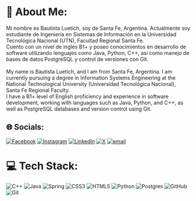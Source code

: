 # 📖 About Me:
Mi nombre es Bautista Luetich, soy de Santa Fe, Argentina. Actualmente soy estudiante de Ingeniería en Sistemas de Información en la Universidad Tecnológica Nacional (UTN), Facultad Regional Santa Fe.<br>Cuento con un nivel de inglés B1+ y poseo conocimientos en desarrollo de software utilizando lenguajes como Java, Python, C++, así como manejo de bases de datos PostgreSQL y control de versiones con Git.<br><br>My name is Bautista Luetich, and I am from Santa Fe, Argentina. I am currently pursuing a degree in Information Systems Engineering at the National Technological University (Universidad Tecnológica Nacional), Santa Fe Regional Faculty.<br>I have a B1+ level of English proficiency and experience in software development, working with languages such as Java, Python, and C++, as well as PostgreSQL databases and version control using Git.


## 🌐 Socials:
[![Facebook](https://img.shields.io/badge/Facebook-%231877F2.svg?logo=Facebook&logoColor=white)](https://facebook.com/BautistaLuetich) [![Instagram](https://img.shields.io/badge/Instagram-%23E4405F.svg?logo=Instagram&logoColor=white)](https://instagram.com/bautiluetich) [![LinkedIn](https://img.shields.io/badge/LinkedIn-%230077B5.svg?logo=linkedin&logoColor=white)](https://linkedin.com/in/Bautista-Luetich) [![X](https://img.shields.io/badge/X-black.svg?logo=X&logoColor=white)](https://x.com/bauti_luetich) [![email](https://img.shields.io/badge/Email-D14836?logo=gmail&logoColor=white)](mailto:bautistaluetich@gmail.com) 

# 💻 Tech Stack:
![C++](https://img.shields.io/badge/c++-%2300599C.svg?style=for-the-badge&logo=c%2B%2B&logoColor=white)
![Java](https://img.shields.io/badge/java-%23ED8B00.svg?style=for-the-badge&logo=openjdk&logoColor=white)
![Spring](https://img.shields.io/badge/spring-%236DB33F.svg?style=for-the-badge&logo=spring&logoColor=white)
![CSS3](https://img.shields.io/badge/css3-%231572B6.svg?style=for-the-badge&logo=css3&logoColor=white)
![HTML5](https://img.shields.io/badge/html5-%23E34F26.svg?style=for-the-badge&logo=html5&logoColor=white)
![Python](https://img.shields.io/badge/python-3670A0?style=for-the-badge&logo=python&logoColor=ffdd54)
![Postgres](https://img.shields.io/badge/postgres-%23316192.svg?style=for-the-badge&logo=postgresql&logoColor=white)
![GitHub](https://img.shields.io/badge/github-%23121011.svg?style=for-the-badge&logo=github&logoColor=white)
![Git](https://img.shields.io/badge/git-%23F05033.svg?style=for-the-badge&logo=git&logoColor=white)

<!-- Proudly created with GPRM ( https://gprm.itsvg.in ) -->
